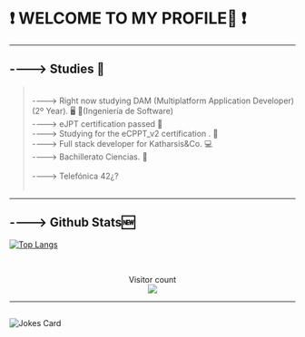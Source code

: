 # ❗ WELCOME TO MY PROFILE🖖 ❗
<hr>

## ----> Studies 📖
> <br />
> ----> Right now studying DAM (Multiplatform Application Developer) (2º Year). 🖥️ 💭(Ingeniería de Software)
> <br />
> ----> eJPT certification passed 💭
> <br />
> ----> Studying for the eCPPT_v2 certification . 🖤
> <br />
> ----> Full stack developer for Katharsis&Co. 💻
> <br />
> ----> Bachillerato Ciencias. 💯
> <br />
> <br />
> ----> Telefónica 42¿?
> <br />
> <br />
<hr>

## ----> Github Stats🆕


 [![Top Langs](https://github-readme-stats.vercel.app/api/top-langs/?username=BashMagno&layout=compact)](https://github.com/anuraghazra/github-readme-stats)

<br />
<p align="center"> 
  Visitor count<br>
  <img src="https://profile-counter.glitch.me/BashMagno/count.svg" />
</p>

---
##
![Jokes Card](https://readme-jokes.vercel.app/api)

 
